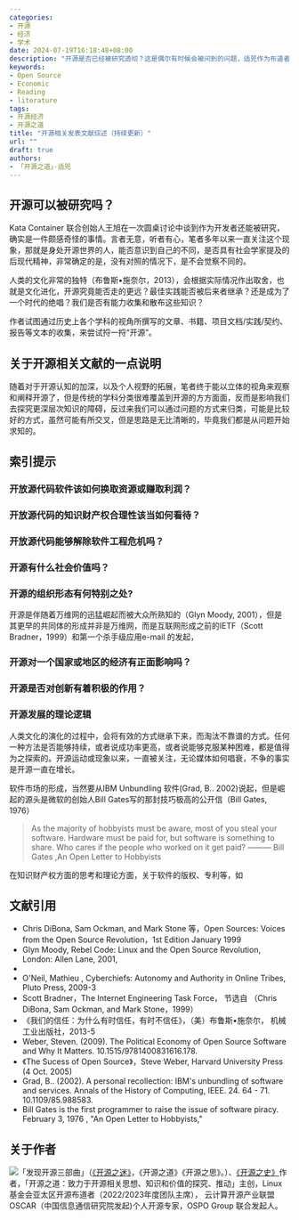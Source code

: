 ```yaml
---
categories:
- 开源
- 经济 
- 学术
date: 2024-07-19T16:18:48+08:00
description: "开源是否已经被研究透彻？这是偶尔有时候会被问到的问题，适兕作为布道者其实不能肯定这个问题，但是这么多年来确实是一直在学习各个角度和领域对于开源的总结和研究，恰逢工作配合需要，就梳理一下自己所读过的文献、书籍。"
keywords:
- Open Source
- Economic
- Reading
- literature
tags:
- 开源经济
- 开源之道
title: "开源相关发表文献综述（持续更新）"
url: ""
draft: true
authors:
- 「开源之道」·适兕
---
```


## 开源可以被研究吗？

Kata Container 联合创始人王旭在一次圆桌讨论中谈到作为开发者还能被研究，确实是一件颇感奇怪的事情。言者无意，听者有心，笔者多年以来一直关注这个现象，那就是身处开源世界的人，能否意识到自己的不同，是否具有社会学家提及的后现代精神，非常确定的是，没有对照的情况下，是不会觉察不同的。

人类的文化非常的独特（布鲁斯•施奈尔，2013），会根据实际情况作出取舍，也就是文化进化，开源究竟能否走的更远？最佳实践能否被后来者继承？还是成为了一个时代的绝唱？我们是否有能力收集和散布这些知识？

作者试图通过历史上各个学科的视角所撰写的文章、书籍、项目文档/实践/契约、报告等文本的收集，来尝试捋一捋“开源”。

## 关于开源相关文献的一点说明

随着对于开源认知的加深，以及个人视野的拓展，笔者终于能以立体的视角来观察和阐释开源了，但是传统的学科分类很难覆盖到开源的方方面面，反而是影响我们去探究更深层次知识的障碍，反过来我们可以通过问题的方式来归类，可能是比较好的方式，虽然可能有所交叉，但是思路是无比清晰的，毕竟我们都是从问题开始求知的。

## 索引提示

### 开放源代码软件该如何换取资源或赚取利润？



### 开放源代码的知识财产权合理性该当如何看待？




### 开放源代码能够解除软件工程危机吗？



### 开源有什么社会价值吗？



### 开源的组织形态有何特别之处?

开源是伴随着万维网的迅猛崛起而被大众所熟知的（Glyn Moody, 2001），但是其更早的共同体的形成并非是万维网，而是互联网形成之前的IETF（Scott Bradner，1999）和第一个杀手级应用e-mail 的发起，


### 开源对一个国家或地区的经济有正面影响吗？



### 开源是否对创新有着积极的作用？



### 开源发展的理论逻辑

人类文化的演化的过程中，会将有效的方式继承下来，而淘汰不靠谱的方式。任何一种方法是否能够持续，或者说成功率更高，或者说能够克服某种困难，都是值得为之探索的。开源运动或现象以来，一直被关注，无论媒体如何唱衰，不争的事实是开源一直在增长。

软件市场的形成，当然要从IBM Unbundling 软件(Grad, B.. 2002)说起，但是崛起的源头是微软的创始人Bill Gates写的那封技巧极高的公开信（Bill Gates, 1976）

> As the majority of hobbyists must be aware, most of you steal your software. Hardware must be paid for, but software is something to share. Who cares if the people who worked on it get paid?
>          ——— Bill Gates ,An Open Letter to Hobbyists

在知识财产权方面的思考和理论方面，关于软件的版权、专利等，如

## 文献引用


* Chris DiBona, Sam Ockman, and Mark Stone 等，Open Sources: Voices from the Open Source Revolution，1st Edition January 1999 
* Glyn Moody, Rebel Code: Linux and the Open Source Revolution, London: Allen Lane, 2001,
* 
*  O'Neil, Mathieu ,  Cyberchiefs: Autonomy and Authority in Online Tribes, Pluto Press,  2009-3
*  Scott Bradner，The Internet Engineering Task Force， 节选自 （Chris DiBona, Sam Ockman, and Mark Stone，1999）
*  《我们的信任：为什么有时信任，有时不信任》，（美）布鲁斯•施奈尔， 机械工业出版社，2013-5
*  Weber, Steven. (2009). The Political Economy of Open Source Software and Why It Matters. 10.1515/9781400831616.178. 
*  《The Sucess of Open Source》，Steve Weber, Harvard University Press (4 Oct. 2005)
*  Grad, B.. (2002). A personal recollection: IBM's unbundling of software and services. Annals of the History of Computing, IEEE. 24. 64 - 71. 10.1109/85.988583. 
*  Bill Gates is the first programmer to raise the issue of software piracy. February 3, 1976 , "An Open Letter to Hobbyists," 



## 关于作者

![](/public/kuosi-face-of-os.png)「发现开源三部曲」（[《开源之迷》](posts/book-of-open-source/the-fascinating-of-open-source/)，《开源之道》《开源之思》。）、[《开源之史》](posts/history-of-open-source/summary/)作者，「开源之道：致力于开源相关思想、知识和价值的探究、推动」主创，Linux基金会亚太区开源布道者（2022/2023年度团队主席）， 云计算开源产业联盟OSCAR（中国信息通信研究院发起)个人开源专家，OSPO Group 联合发起人。